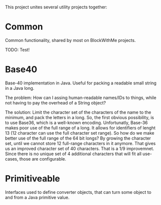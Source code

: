This project unites several utility projects together:

Common
======

Common functionality, shared by most on BlockWithMe projects.

TODO: Test!

Base40
======

Base-40 implementation in Java.
Useful for packing a readable small string in a Java long.

The problem: How can I assing human-readable names/IDs to things, while not having to pay the overhead of a String object?

The solution: Limit the character set of the characters of the name to the minimum, and pack the letters in a long. So, the first obvious possibility, is to use Base36, which is a well-known encoding. Unfortunatly, Base-36 makes poor use of the full range of a long. It allows for identifiers of lenght 13 (12 character can use the full character set range). So how do we make better use of the full range of the 64 bit longs? By growing the character set, until we cannot store 12 full-range characters in it anymore. That gives us an improved character set of 40 characters. That is a 1/9 improvemnet. Since there is no unique set of 4 additional characters that will fit all use-cases, those are configurable.


Primitiveable
=============

Interfaces used to define converter objects, that can turn some object to and from a Java primitive value.

